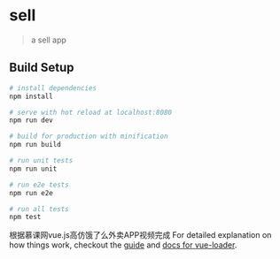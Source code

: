 # sell

> a sell app

## Build Setup

``` bash
# install dependencies
npm install

# serve with hot reload at localhost:8080
npm run dev

# build for production with minification
npm run build

# run unit tests
npm run unit

# run e2e tests
npm run e2e

# run all tests
npm test
```
根据慕课网vue.js高仿饿了么外卖APP视频完成
For detailed explanation on how things work, checkout the [guide](http://vuejs-templates.github.io/webpack/) and [docs for vue-loader](http://vuejs.github.io/vue-loader).
